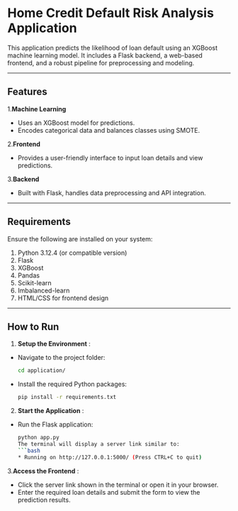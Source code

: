 # Home Credit Default Risk Analysis Application

This application predicts the likelihood of loan default using an XGBoost machine learning model. It includes a Flask backend, a web-based frontend, and a robust pipeline for preprocessing and modeling.


---

## Features

 1.**Machine Learning**
- Uses an XGBoost model for predictions.
- Encodes categorical data and balances classes using SMOTE.

 2.**Frontend**
- Provides a user-friendly interface to input loan details and view predictions.

 3.**Backend**
- Built with Flask, handles data preprocessing and API integration.

---

## Requirements

Ensure the following are installed on your system:

1. Python 3.12.4 (or compatible version)
2. Flask
3. XGBoost
4. Pandas
5. Scikit-learn
6. Imbalanced-learn
7. HTML/CSS for frontend design

---

## How to Run

 1. **Setup the Environment** :
- Navigate to the project folder:
  ```bash
  cd application/
- Install the required Python packages:
  ```bash
  pip install -r requirements.txt
2. **Start the Application** :
- Run the Flask application:
  ```bash
  python app.py
  The terminal will display a server link similar to:
  ```bash
  * Running on http://127.0.0.1:5000/ (Press CTRL+C to quit)
3.**Access the Frontend** :
- Click the server link shown in the terminal or open it in your browser.
- Enter the required loan details and submit the form to view the prediction results.

  



















